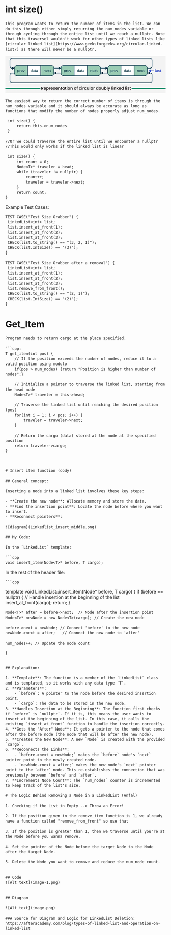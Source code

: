 # int size()

    This program wants to return the number of items in the list. We can do this through either simply returning the num_nodes variable or through cycling through the entire list until we reach a nullptr. Note that this traversel wouldn't work for other types of linked lists like [circular linked list](https://www.geeksforgeeks.org/circular-linked-list/) as there will never be a nullptr.

![circle](circle.webp)

    The easiest way to return the correct number of items is through the num_nodes variable and it should always be accurate as long as functions that modify the number of nodes properly adjust num_nodes.
   ```cpp:
    int size() {
        return this->num_nodes
    }

//Or we could traverse the entire list until we encounter a nullptr
//This would only works if the linked list is linear

    int size() {
        int count = 0;
        Node<T>* traveler = head;
        while (traveler != nullptr) {
            count++;
            traveler = traveler->next;
        }
        return count;
   }
```

Example Test Cases:

   ```cpp:
TEST_CASE("Test Size Grabber") {
    LinkedList<int> list;
    list.insert_at_front(1);
    list.insert_at_front(2);
    list.insert_at_front(3);
    CHECK(list.to_string() == "(3, 2, 1)");
    CHECK(list.IntSize() == "(3)");
}

TEST_CASE("Test Size Grabber after a removal") {
    LinkedList<int> list;
    list.insert_at_front(1);
    list.insert_at_front(2);
    list.insert_at_front(3);
    list.remove_from_front();
    CHECK(list.to_string() == "(2, 1)");
    CHECK(list.IntSize() == "(2)");
}
```
# Get_Item
    Program needs to return cargo at the place specified.

    ```cpp:
    T get_item(int pos) {
        // If the position exceeds the number of nodes, reduce it to a valid position using modulo
        if(pos > num_nodes) {return "Position is higher than number of nodes";}

        // Initialize a pointer to traverse the linked list, starting from the head node
        Node<T>* traveler = this->head;

        // Traverse the linked list until reaching the desired position (pos)
        for(int i = 1; i < pos; i++) {
            traveler = traveler->next;
        }

        // Return the cargo (data) stored at the node at the specified position
        return traveler->cargo;
    }
```


# Insert item function (cody)

## General concept:

Inserting a node into a linked list involves these key steps:

- **Create the new node**: Allocate memory and store the data.
- **Find the insertion point**: Locate the node before where you want to insert.
- **Reconnect pointers**:

![diagram](Linkedlist_insert_middle.png)

## My Code:

In the `LinkedList` template:

```cpp
void insert_item(Node<T>* before, T cargo);
```

In the rest of the header file:

    ```cpp
template <typename T>
void LinkedList<T>::insert_item(Node<T>* before, T cargo) {
    if (before == nullptr) {
        // Handle insertion at the beginning of the list
        insert_at_front(cargo);
        return;
    }

    Node<T>* after = before->next;  // Node after the insertion point
    Node<T>* newNode = new Node<T>(cargo); // Create the new node

    before->next = newNode; // Connect 'before' to the new node
    newNode->next = after;   // Connect the new node to 'after'

    num_nodes++; // Update the node count
}
```

## Explanation:

1. **Template**: The function is a member of the `LinkedList` class and is templated, so it works with any data type `T`.
2. **Parameters**:
    - `before`: A pointer to the node before the desired insertion point.
    - `cargo`: The data to be stored in the new node.
3. **Handles Insertion at the Beginning**: The function first checks if `before` is `nullptr`. If it is, this means the user wants to insert at the beginning of the list. In this case, it calls the existing `insert_at_front` function to handle the insertion correctly.
4. **Gets the "After" Node**: It gets a pointer to the node that comes after the before node (the node that will be after the new node).
5. **Creates the New Node**: A new `Node` is created with the provided `cargo`.
6. **Reconnects the Links**:
    - `before->next = newNode;` makes the `before` node's `next` pointer point to the newly created node.
    - `newNode->next = after;` makes the new node's `next` pointer point to the `after` node. This re-establishes the connection that was previously between `before` and `after`.
7. **Increments Node Count**: The `num_nodes` counter is incremented to keep track of the list's size.

# The Logic Behind Removing a Node in a LinkedList (Anfal)

1. Checking if the List in Empty --> Throw an Error!

2. If the position given in the remove_item function is 1, we already have a function called "remove_from_front" so use that

3. If the position is greater than 1, then we traverse until you're at the Node before you wanna remove.

4. Set the pointer of the Node before the target Node to the Node after the target Node.

5. Delete the Node you want to remove and reduce the num_node count. 


## Code
![Alt text](image-1.png)


## Diagram

![Alt text](image.png)

### Source for Diagram and Logic for LinkedList Deletion:
https://afteracademy.com/blog/types-of-linked-list-and-operation-on-linked-list

